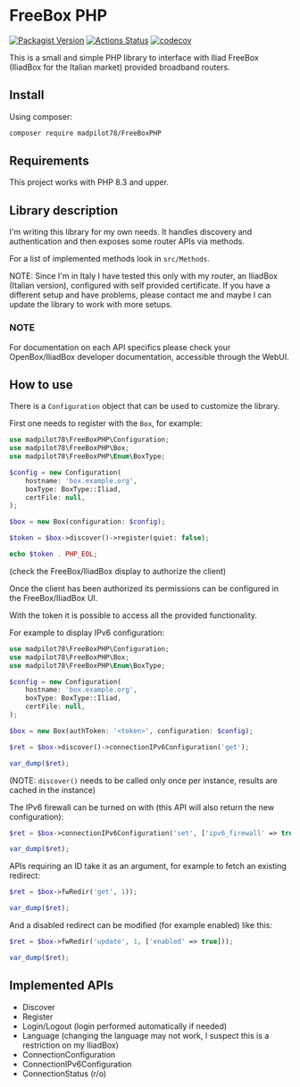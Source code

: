 # FreeBox PHP

[![Packagist Version](https://img.shields.io/packagist/v/madpilot78/freebox-php)](https://packagist.org/packages/madpilot78/freebox-php)
[![Actions Status](https://img.shields.io/github/actions/workflow/status/madpilot78/FreeBoxPHP/tests.yml)](https://github.com/madpilot78/FreeBoxPHP/actions/workflows/tests.yml)
[![codecov](https://codecov.io/github/madpilot78/FreeBoxPHP/graph/badge.svg?token=PAAARJT32F)](https://codecov.io/github/madpilot78/FreeBoxPHP)

This is a small and simple PHP library to interface with Iliad FreeBox
(IliadBox for the Italian market) provided broadband routers.

## Install

Using composer:

```sh
composer require madpilot78/FreeBoxPHP
```

## Requirements

This project works with PHP 8.3 and upper.

## Library description

I'm writing this library for my own needs. It handles discovery and
authentication and then exposes some router APIs via methods.

For a list of implemented methods look in `src/Methods`.

NOTE: Since I'm in Italy I have tested this only with my router, an
IliadBox (Italian version), configured with self provided certificate.
If you have a different setup and have problems, please contact me
and maybe I can update the library to work with more setups.

### NOTE

For documentation on each API specifics please check your OpenBox/IliadBox
developer documentation, accessible through the WebUI.

## How to use

There is a `Configuration` object that can be used to customize the library.

First one needs to register with the `Box`, for example:

```php
use madpilot78\FreeBoxPHP\Configuration;
use madpilot78\FreeBoxPHP\Box;
use madpilot78\FreeBoxPHP\Enum\BoxType;

$config = new Configuration(
    hostname: 'box.example.org',
    boxType: BoxType::Iliad,
    certFile: null,
);

$box = new Box(configuration: $config);

$token = $box->discover()->register(quiet: false);

echo $token . PHP_EOL;
```

(check the FreeBox/IliadBox display to authorize the client)

Once the client has been authorized its permissions can be configured in
the FreeBox/IliadBox UI.

With the token it is possible to access all the provided functionality.

For example to display IPv6 configuration:

```php
use madpilot78\FreeBoxPHP\Configuration;
use madpilot78\FreeBoxPHP\Box;
use madpilot78\FreeBoxPHP\Enum\BoxType;

$config = new Configuration(
    hostname: 'box.example.org',
    boxType: BoxType::Iliad,
    certFile: null,
);

$box = new Box(authToken: '<token>', configuration: $config);

$ret = $box->discover()->connectionIPv6Configuration('get');

var_dump($ret);
```

(NOTE: `discover()` needs to be called only once per instance, results are cached
in the instance)

The IPv6 firewall can be turned on with (this API will also return the new configuration):

```php
$ret = $box->connectionIPv6Configuration('set', ['ipv6_firewall' => true]);

var_dump($ret);
```

APIs requiring an ID take it as an argument, for example to fetch an existing redirect:

```php
$ret = $box->fwRedir('get', 1));

var_dump($ret);
```

And a disabled redirect can be modified (for example enabled) like this:

```php
$ret = $box->fwRedir('update', 1, ['enabled' => true]));

var_dump($ret);
```

## Implemented APIs

- Discover
- Register
- Login/Logout (login performed automatically if needed)
- Language (changing the language may not work, I suspect this is a
  restriction on my IliadBox)
- ConnectionConfiguration
- ConnectionIPv6Configuration
- ConnectionStatus (r/o)
